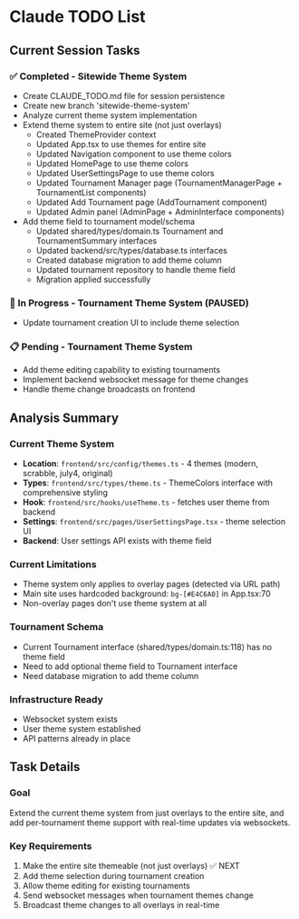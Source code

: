 # Claude TODO List

## Current Session Tasks

### ✅ Completed - Sitewide Theme System
- Create CLAUDE_TODO.md file for session persistence
- Create new branch 'sitewide-theme-system'  
- Analyze current theme system implementation
- Extend theme system to entire site (not just overlays)
  - Created ThemeProvider context
  - Updated App.tsx to use themes for entire site
  - Updated Navigation component to use theme colors
  - Updated HomePage to use theme colors  
  - Updated UserSettingsPage to use theme colors
  - Updated Tournament Manager page (TournamentManagerPage + TournamentList components)
  - Updated Add Tournament page (AddTournament component) 
  - Updated Admin panel (AdminPage + AdminInterface components)
- Add theme field to tournament model/schema
  - Updated shared/types/domain.ts Tournament and TournamentSummary interfaces
  - Updated backend/src/types/database.ts interfaces
  - Created database migration to add theme column
  - Updated tournament repository to handle theme field
  - Migration applied successfully

### 🔄 In Progress - Tournament Theme System (PAUSED)
- Update tournament creation UI to include theme selection

### 📋 Pending - Tournament Theme System  
- Add theme editing capability to existing tournaments
- Implement backend websocket message for theme changes
- Handle theme change broadcasts on frontend

## Analysis Summary

### Current Theme System
- **Location**: `frontend/src/config/themes.ts` - 4 themes (modern, scrabble, july4, original)
- **Types**: `frontend/src/types/theme.ts` - ThemeColors interface with comprehensive styling
- **Hook**: `frontend/src/hooks/useTheme.ts` - fetches user theme from backend
- **Settings**: `frontend/src/pages/UserSettingsPage.tsx` - theme selection UI
- **Backend**: User settings API exists with theme field

### Current Limitations
- Theme system only applies to overlay pages (detected via URL path)
- Main site uses hardcoded background: `bg-[#E4C6A0]` in App.tsx:70
- Non-overlay pages don't use theme system at all

### Tournament Schema
- Current Tournament interface (shared/types/domain.ts:118) has no theme field
- Need to add optional theme field to Tournament interface
- Need database migration to add theme column

### Infrastructure Ready
- Websocket system exists
- User theme system established
- API patterns already in place

## Task Details

### Goal
Extend the current theme system from just overlays to the entire site, and add per-tournament theme support with real-time updates via websockets.

### Key Requirements
1. Make the entire site themeable (not just overlays) ✅ NEXT
2. Add theme selection during tournament creation
3. Allow theme editing for existing tournaments  
4. Send websocket messages when tournament themes change
5. Broadcast theme changes to all overlays in real-time